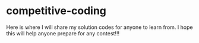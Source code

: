 # competitive-coding
Here is where I will share my solution codes for anyone to learn from. I hope this will help anyone prepare for any contest!!!
